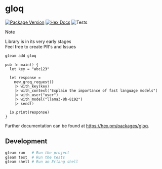 # gloq

[![Package Version](https://img.shields.io/hexpm/v/gloq)](https://hex.pm/packages/gloq)
[![Hex Docs](https://img.shields.io/badge/hex-docs-ffaff3)](https://hexdocs.pm/gloq/)
![Tests](https://github.com/github/docs/actions/workflows/test.yml/badge.svg)

> [!Note]
> Library is in its very early stages      
> Feel free to create PR's and Issues

```sh
gleam add gloq
```
```gleam
pub fn main() {
  let key = "abc123"

  let response =
    new_groq_request()
    |> with_key(key)
    |> with_context("Explain the importance of fast language models")
    |> with_user("user")
    |> with_model("llama3-8b-8192")
    |> send()

  io.print(response)
}

```

Further documentation can be found at <https://hex.pm/packages/gloq>.

## Development

```sh
gleam run   # Run the project
gleam test  # Run the tests
gleam shell # Run an Erlang shell
```
